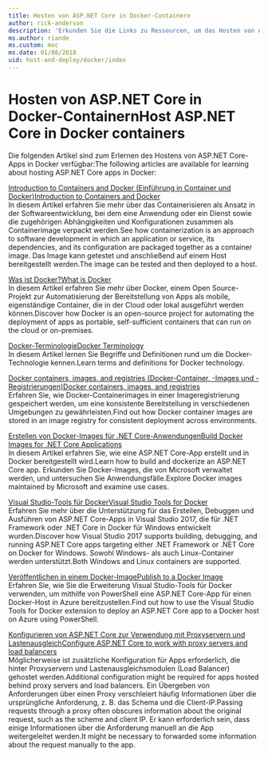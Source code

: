 ```yaml
---
title: Hosten von ASP.NET Core in Docker-Containern
author: rick-anderson
description: 'Erkunden Sie die Links zu Ressourcen, um das Hosten von ASP.NET Core-Apps in Docker-Containern zu erlernen.'
ms.author: riande
ms.custom: mvc
ms.date: 01/08/2018
uid: host-and-deploy/docker/index
---
```

# <a name="host-aspnet-core-in-docker-containers"></a><span data-ttu-id="da9ee-103">Hosten von ASP.NET Core in Docker-Containern</span><span class="sxs-lookup"><span data-stu-id="da9ee-103">Host ASP.NET Core in Docker containers</span></span>

<span data-ttu-id="da9ee-104">Die folgenden Artikel sind zum Erlernen des Hostens von ASP.NET Core-Apps in Docker verfügbar:</span><span class="sxs-lookup"><span data-stu-id="da9ee-104">The following articles are available for learning about hosting ASP.NET Core apps in Docker:</span></span>

[<span data-ttu-id="da9ee-105">Introduction to Containers and Docker (Einführung in Container und Docker)</span><span class="sxs-lookup"><span data-stu-id="da9ee-105">Introduction to Containers and Docker</span></span>](/dotnet/standard/microservices-architecture/container-docker-introduction/index)  
<span data-ttu-id="da9ee-106">In diesem Artikel erfahren Sie mehr über das Containerisieren als Ansatz in der Softwareentwicklung, bei dem eine Anwendung oder ein Dienst sowie die zugehörigen Abhängigkeiten und Konfigurationen zusammen als Containerimage verpackt werden.</span><span class="sxs-lookup"><span data-stu-id="da9ee-106">See how containerization is an approach to software development in which an application or service, its dependencies, and its configuration are packaged together as a container image.</span></span> <span data-ttu-id="da9ee-107">Das Image kann getestet und anschließend auf einem Host bereitgestellt werden.</span><span class="sxs-lookup"><span data-stu-id="da9ee-107">The image can be tested and then deployed to a host.</span></span>

[<span data-ttu-id="da9ee-108">Was ist Docker?</span><span class="sxs-lookup"><span data-stu-id="da9ee-108">What is Docker</span></span>](/dotnet/standard/microservices-architecture/container-docker-introduction/docker-defined)  
<span data-ttu-id="da9ee-109">In diesem Artikel erfahren Sie mehr über Docker, einem Open Source-Projekt zur Automatisierung der Bereitstellung von Apps als mobile, eigenständige Container, die in der Cloud oder lokal ausgeführt werden können.</span><span class="sxs-lookup"><span data-stu-id="da9ee-109">Discover how Docker is an open-source project for automating the deployment of apps as portable, self-sufficient containers that can run on the cloud or on-premises.</span></span>

[<span data-ttu-id="da9ee-110">Docker-Terminologie</span><span class="sxs-lookup"><span data-stu-id="da9ee-110">Docker Terminology</span></span>](/dotnet/standard/microservices-architecture/container-docker-introduction/docker-terminology)  
<span data-ttu-id="da9ee-111">In diesem Artikel lernen Sie Begriffe und Definitionen rund um die Docker-Technologie kennen.</span><span class="sxs-lookup"><span data-stu-id="da9ee-111">Learn terms and definitions for Docker technology.</span></span>

[<span data-ttu-id="da9ee-112">Docker containers, images, and registries (Docker-Container, -Images und -Registrierungen)</span><span class="sxs-lookup"><span data-stu-id="da9ee-112">Docker containers, images, and registries</span></span>](/dotnet/standard/microservices-architecture/container-docker-introduction/docker-containers-images-registries)  
<span data-ttu-id="da9ee-113">Erfahren Sie, wie Docker-Containerimages in einer Imageregistrierung gespeichert werden, um eine konsistente Bereitstellung in verschiedenen Umgebungen zu gewährleisten.</span><span class="sxs-lookup"><span data-stu-id="da9ee-113">Find out how Docker container images are stored in an image registry for consistent deployment across environments.</span></span>

[<span data-ttu-id="da9ee-114">Erstellen von Docker-Images für .NET Core-Anwendungen</span><span class="sxs-lookup"><span data-stu-id="da9ee-114">Build Docker Images for .NET Core Applications</span></span>](/dotnet/articles/core/docker/building-net-docker-images)  
<span data-ttu-id="da9ee-115">In diesem Artikel erfahren Sie, wie eine ASP.NET Core-App erstellt und in Docker bereitgestellt wird.</span><span class="sxs-lookup"><span data-stu-id="da9ee-115">Learn how to build and dockerize an ASP.NET Core app.</span></span> <span data-ttu-id="da9ee-116">Erkunden Sie Docker-Images, die von Microsoft verwaltet werden, und untersuchen Sie Anwendungsfälle.</span><span class="sxs-lookup"><span data-stu-id="da9ee-116">Explore Docker images maintained by Microsoft and examine use cases.</span></span>

[<span data-ttu-id="da9ee-117">Visual Studio-Tools für Docker</span><span class="sxs-lookup"><span data-stu-id="da9ee-117">Visual Studio Tools for Docker</span></span>](xref:host-and-deploy/docker/visual-studio-tools-for-docker)  
<span data-ttu-id="da9ee-118">Erfahren Sie mehr über die Unterstützung für das Erstellen, Debuggen und Ausführen von ASP.NET Core-Apps in Visual Studio 2017, die für .NET Framework oder .NET Core in Docker für Windows entwickelt wurden.</span><span class="sxs-lookup"><span data-stu-id="da9ee-118">Discover how Visual Studio 2017 supports building, debugging, and running ASP.NET Core apps targeting either .NET Framework or .NET Core on Docker for Windows.</span></span> <span data-ttu-id="da9ee-119">Sowohl Windows- als auch Linux-Container werden unterstützt.</span><span class="sxs-lookup"><span data-stu-id="da9ee-119">Both Windows and Linux containers are supported.</span></span>

[<span data-ttu-id="da9ee-120">Veröffentlichen in einem Docker-Image</span><span class="sxs-lookup"><span data-stu-id="da9ee-120">Publish to a Docker Image</span></span>](/azure/vs-azure-tools-docker-hosting-web-apps-in-docker)  
<span data-ttu-id="da9ee-121">Erfahren Sie, wie Sie die Erweiterung Visual Studio-Tools für Docker verwenden, um mithilfe von PowerShell eine ASP.NET Core-App für einen Docker-Host in Azure bereitzustellen.</span><span class="sxs-lookup"><span data-stu-id="da9ee-121">Find out how to use the Visual Studio Tools for Docker extension to deploy an ASP.NET Core app to a Docker host on Azure using PowerShell.</span></span>

[<span data-ttu-id="da9ee-122">Konfigurieren von ASP.NET Core zur Verwendung mit Proxyservern und Lastenausgleich</span><span class="sxs-lookup"><span data-stu-id="da9ee-122">Configure ASP.NET Core to work with proxy servers and load balancers</span></span>](xref:host-and-deploy/proxy-load-balancer)  
<span data-ttu-id="da9ee-123">Möglicherweise ist zusätzliche Konfiguration für Apps erforderlich, die hinter Proxyservern und Lastenausgleichsmodulen (Load Balancer) gehostet werden.</span><span class="sxs-lookup"><span data-stu-id="da9ee-123">Additional configuration might be required for apps hosted behind proxy servers and load balancers.</span></span> <span data-ttu-id="da9ee-124">Ein Übergeben von Anforderungen über einen Proxy verschleiert häufig Informationen über die ursprüngliche Anforderung, z. B. das Schema und die Client-IP.</span><span class="sxs-lookup"><span data-stu-id="da9ee-124">Passing requests through a proxy often obscures information about the original request, such as the scheme and client IP.</span></span> <span data-ttu-id="da9ee-125">Er kann erforderlich sein, dass einige Informationen über die Anforderung manuell an die App weitergeleitet werden.</span><span class="sxs-lookup"><span data-stu-id="da9ee-125">It might be necessary to forwarded some information about the request manually to the app.</span></span>
